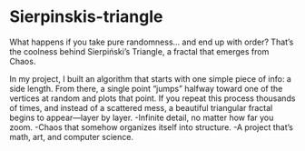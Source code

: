 # Sierpinskis-triangle
What happens if you take pure randomness… and end up with order?
That’s the coolness behind Sierpiński’s Triangle, a fractal that emerges from Chaos.

In my project, I built an algorithm that starts with one simple piece of info: a side length. From there, a single point “jumps” halfway toward one of the vertices at random and plots that point. If you repeat this process thousands of times, and instead of a scattered mess, a beautiful triangular fractal begins to appear—layer by layer.
-Infinite detail, no matter how far you zoom.
-Chaos that somehow organizes itself into structure.
-A project that’s math, art, and computer science.
